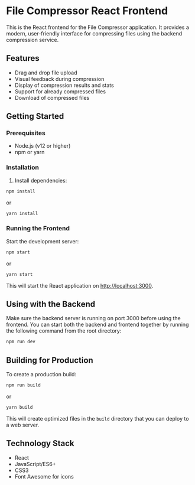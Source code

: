 # File Compressor React Frontend

This is the React frontend for the File Compressor application. It provides a modern, user-friendly interface for compressing files using the backend compression service.

## Features

- Drag and drop file upload
- Visual feedback during compression
- Display of compression results and stats
- Support for already compressed files
- Download of compressed files

## Getting Started

### Prerequisites

- Node.js (v12 or higher)
- npm or yarn

### Installation

1. Install dependencies:

```bash
npm install
```

or

```bash
yarn install
```

### Running the Frontend

Start the development server:

```bash
npm start
```

or

```bash
yarn start
```

This will start the React application on [http://localhost:3000](http://localhost:3000).

## Using with the Backend

Make sure the backend server is running on port 3000 before using the frontend. You can start both the backend and frontend together by running the following command from the root directory:

```bash
npm run dev
```

## Building for Production

To create a production build:

```bash
npm run build
```

or

```bash
yarn build
```

This will create optimized files in the `build` directory that you can deploy to a web server.

## Technology Stack

- React
- JavaScript/ES6+
- CSS3
- Font Awesome for icons
